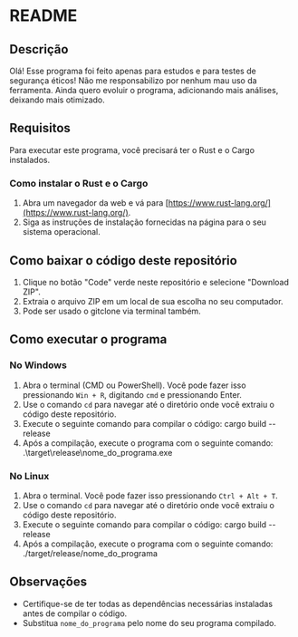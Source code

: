 # README

## Descrição
Olá! Esse programa foi feito apenas para estudos e para testes de segurança éticos! Não me responsabilizo por nenhum mau uso da ferramenta.
Ainda quero evoluir o programa, adicionando mais análises, deixando mais otimizado.

## Requisitos
Para executar este programa, você precisará ter o Rust e o Cargo instalados. 

### Como instalar o Rust e o Cargo

1. Abra um navegador da web e vá para [https://www.rust-lang.org/](https://www.rust-lang.org/).
2. Siga as instruções de instalação fornecidas na página para o seu sistema operacional. 

## Como baixar o código deste repositório

1. Clique no botão "Code" verde neste repositório e selecione "Download ZIP".
2. Extraia o arquivo ZIP em um local de sua escolha no seu computador.
3. Pode ser usado o gitclone via terminal também.

## Como executar o programa

### No Windows

1. Abra o terminal (CMD ou PowerShell). Você pode fazer isso pressionando `Win + R`, digitando `cmd` e pressionando Enter.
2. Use o comando `cd` para navegar até o diretório onde você extraiu o código deste repositório.
3. Execute o seguinte comando para compilar o código: cargo build --release
4. Após a compilação, execute o programa com o seguinte comando: .\target\release\nome_do_programa.exe

   
### No Linux

1. Abra o terminal. Você pode fazer isso pressionando `Ctrl + Alt + T`.
2. Use o comando `cd` para navegar até o diretório onde você extraiu o código deste repositório.
3. Execute o seguinte comando para compilar o código: cargo build --release
4. Após a compilação, execute o programa com o seguinte comando: ./target/release/nome_do_programa


## Observações
- Certifique-se de ter todas as dependências necessárias instaladas antes de compilar o código.
- Substitua `nome_do_programa` pelo nome do seu programa compilado.

